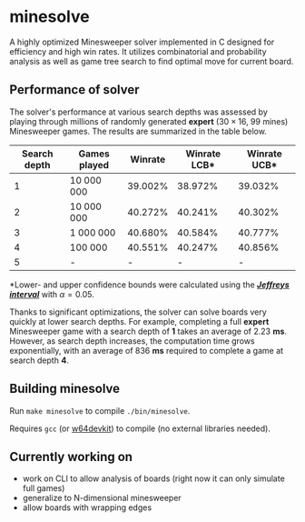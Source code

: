 # minesolve

A highly optimized Minesweeper solver implemented in C designed for efficiency and high win rates.
It utilizes combinatorial and probability analysis as well as game tree search to find optimal move for current board.

## Performance of solver
The solver's performance at various search depths was assessed by playing through millions of randomly generated __expert__ ($`30\times16`$, 99 mines) Minesweeper games. The results are summarized in the table below.

| Search depth | Games played     | Winrate      | Winrate LCB*   | Winrate UCB*   |
|--------------|------------------|--------------|----------------|----------------|
| 1            | $`10\;000\;000`$ | $`39.002\%`$ | $`38.972\%`$   | $`39.032\%`$   |
| 2            | $`10\;000\;000`$ | $`40.272\%`$ | $`40.241\%`$   | $`40.302\%`$   |
| 3            | $`1\;000\;000`$  | $`40.680\%`$ | $`40.584\%`$   | $`40.777\%`$   |
| 4            | $`100\;000`$     | $`40.551\%`$ | $`40.247\%`$   | $`40.856\%`$   |
| 5            | -                | -            | -              | -              |

\*Lower- and upper confidence bounds were calculated using the [***Jeffreys interval***](https://en.wikipedia.org/wiki/Binomial_proportion_confidence_interval#Jeffreys_interval) with $`\alpha=0.05`$.

Thanks to significant optimizations, the solver can solve boards very quickly at lower search depths. For example, completing a full __expert__ Minesweeper game with a search depth of __1__ takes an average of $`2.23`$ __ms__. However, as search depth increases, the computation time grows exponentially, with an average of $`836`$ __ms__ required to complete a game at search depth __4__.

## Building minesolve

Run ```make minesolve``` to compile ```./bin/minesolve```.

Requires ```gcc``` (or [w64devkit](https://github.com/skeeto/w64devkit/releases/)) to compile (no external libraries needed).

## Currently working on
- work on CLI to allow analysis of boards (right now it can only simulate full games)
- generalize to N-dimensional minesweeper
- allow boards with wrapping edges
